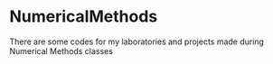 # NumericalMethods
 There are some codes for my laboratories and projects made during Numerical Methods classes
